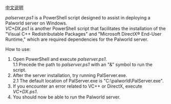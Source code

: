 [中文说明](README-CN.md)<br>

*palserver.ps1* is a PowerShell script designed to assist in deploying a Palworld server on Windows.<br>
*VC+DX.ps1* is another PowerShell script that facilitates the installation of the "Visual C++ Redistributable Packages" and "Microsoft DirectX® End-User Runtime," which are required dependencies for the Palworld server.<br>

How to use:<br>
1. Open PowerShell and execute *palserver.ps1*.<br>
   1.1 Precede the path to *palserver.ps1* with an "&" symbol to run the script.<br>
2. After the server installation, try running PalServer.exe.<br>
   2.1 The default location of PalServer.exe is "C:\palworld\PalServer.exe".<br>
3. If you encounter an error related to VC++ or DirectX, execute *VC+DX.ps1*.<br>
4. You should now be able to run the Palworld server.<br>
